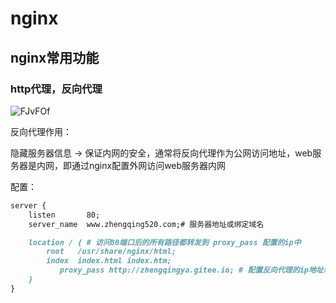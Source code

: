 # nginx

## nginx常用功能

### http代理，反向代理

![FJvFOf](https://zhuduanlei-1256381138.cos.ap-guangzhou.myqcloud.com/uPic/FJvFOf.png)

反向代理作用：

隐藏服务器信息 -> 保证内网的安全，通常将反向代理作为公网访问地址，web服务器是内网，即通过nginx配置外网访问web服务器内网

配置：

```markdown
server {
    listen       80;
    server_name  www.zhengqing520.com;# 服务器地址或绑定域名

    location / { # 访问80端口后的所有路径都转发到 proxy_pass 配置的ip中
        root   /usr/share/nginx/html;
        index  index.html index.htm;
           proxy_pass http://zhengqingya.gitee.io; # 配置反向代理的ip地址和端口号 【注：url地址需加上http:// 或 https://】
    }
}
```
